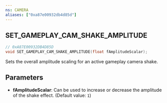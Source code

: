 ```yaml
---
ns: CAMERA
aliases: ["0xa87e00932db4d85d"]
---
```

## SET_GAMEPLAY_CAM_SHAKE_AMPLITUDE

```c
// 0xA87E00932DB4D85D
void SET_GAMEPLAY_CAM_SHAKE_AMPLITUDE(float fAmplitudeScalar);
```

Sets the overall amplitude scaling for an active gameplay camera shake.


## Parameters
* **fAmplitudeScalar**: Can be used to increase or decrease the amplitude of the shake effect. (Default value: `1`)
